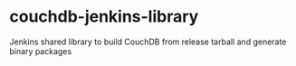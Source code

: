 # couchdb-jenkins-library
Jenkins shared library to build CouchDB from release tarball and generate binary packages
